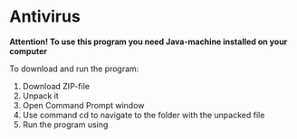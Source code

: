 Antivirus
=========
**Attention! To use this program you need Java-machine installed on your computer**

To download and run the program:

1.	Download ZIP-file
2.	Unpack it
3.	Open Command Prompt window
4.	Use command cd to navigate to the folder with the unpacked file
5.	Run the program using
